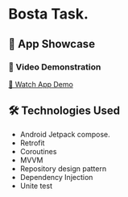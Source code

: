 # Bosta  Task.

## 🎥 App Showcase


### 🎦 Video Demonstration
[🎥 Watch App Demo](https://drive.google.com/file/d/1egagoadSjAZz5Bu7wAMCl2YT0XyK14dX/view?usp=sharing)

## 🛠️ Technologies Used
- Android Jetpack compose.
- Retrofit
- Coroutines
- MVVM
- Repository design pattern
- Dependency Injection
- Unite test